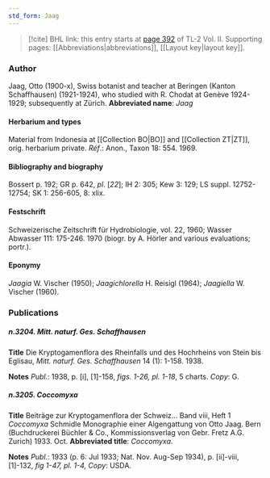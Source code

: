 ```yaml
---
std_form: Jaag
---
```


> [!cite] BHL link: this entry starts at [page 392](https://www.biodiversitylibrary.org/page/33068634) of TL-2 Vol. II.
> Supporting pages: [[Abbreviations|abbreviations]], [[Layout key|layout key]].

### Author

Jaag, Otto (1900-x), Swiss botanist and teacher at Beringen (Kanton Schaffhausen) (1921-1924), who studied with R. Chodat at Genève 1924-1929; subsequently at Zürich. 
**Abbreviated name**: *Jaag*

#### Herbarium and types

Material from Indonesia at [[Collection BO|BO]] and [[Collection ZT|ZT]], orig. herbarium private. *Réf*.: Anon., Taxon 18: 554. 1969.

#### Bibliography and biography

Bossert p. 192; GR p. 642, *pl*. \[*22*\]; IH 2: 305; Kew 3: 129; LS suppl. 12752-12754; SK 1: 256-605, 8: xlix.

#### Festschrift

Schweizerische Zeitschrift für Hydrobiologie, vol. 22, 1960; Wasser Abwasser 111: 175-246. 1970 (biogr. by A. Hörler and various evaluations; portr.).

#### Eponymy

*Jaagia* W. Vischer (1950); *Jaagichlorella* H. Reisigl (1964); *Jaagiella* W. Vischer (1960).

### Publications

##### n.3204. Mitt. naturf. Ges. Schaffhausen

**Title**
Die Kryptogamenflora des Rheinfalls und des Hochrheins von Stein bis Eglisau, *Mitt. naturf. Ges. Schaffhausen* 14 (1): 1-158. 1938.

**Notes**
*Publ*.: 1938, p. \[i\], \[1\]-158, *figs. 1-26, pl. 1-18*, 5 charts. *Copy*: G.

##### n.3205. Coccomyxa

**Title**
Beiträge zur Kryptogamenflora der Schweiz... Band viii, Heft 1 *Coccomyxa* Schmidle Monographie einer Algengattung von Otto Jaag. Bern (Buchdruckerei Büchler & Co., Kommissionsverlag von Gebr. Fretz A.G. Zurich) 1933. Oct.
**Abbreviated title**: *Coccomyxa*.

**Notes**
*Publ*.: 1933 (p. 6: Jul 1933; Nat. Nov. Aug-Sep 1934), p. \[ii\]-viii, \[1\]-132, *fig 1-47, pl. 1-4, Copy*: USDA.

